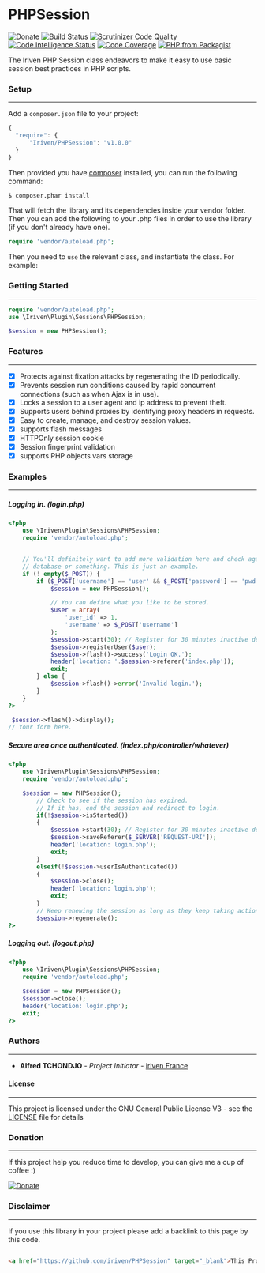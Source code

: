 # PHPSession

[![Donate](https://img.shields.io/badge/Donate-PayPal-green.svg)](https://www.paypal.com/cgi-bin/webscr?cmd=_s-xclick&hosted_button_id=XDCFPNTKUC4TU)
[![Build Status](https://travis-ci.org/iriven/PHPSession.svg?branch=master)](https://travis-ci.org/iriven/PHPSession)
[![Scrutinizer Code Quality](https://scrutinizer-ci.com/g/iriven/PHPSession/badges/quality-score.png?b=master)](https://scrutinizer-ci.com/g/iriven/PHPSession/?branch=master)
[![Code Intelligence Status](https://scrutinizer-ci.com/g/iriven/PHPSession/badges/code-intelligence.svg?b=master)](https://scrutinizer-ci.com/code-intelligence)
[![Code Coverage](https://scrutinizer-ci.com/g/iriven/PHPSession/badges/coverage.png?b=master)](https://scrutinizer-ci.com/g/iriven/PHPSession/?branch=master)
[![PHP from Packagist](https://img.shields.io/packagist/php-v/iriven/PHPSession.svg?style=flat-square)]()

The Iriven PHP Session class endeavors to make it easy to use basic session best practices in PHP scripts.


### Setup
-----------------
 Add a `composer.json` file to your project:

```javascript
{
  "require": {
      "Iriven/PHPSession": "v1.0.0"
  }
}
```

Then provided you have [composer](http://getcomposer.org) installed, you can run the following command:

```bash
$ composer.phar install
```

That will fetch the library and its dependencies inside your vendor folder. Then you can add the following to your
.php files in order to use the library (if you don't already have one).

```php
require 'vendor/autoload.php';
```

Then you need to `use` the relevant class, and instantiate the class. For example:


### Getting Started
-----------------
```php
require 'vendor/autoload.php';
use \Iriven\Plugin\Sessions\PHPSession;

$session = new PHPSession();
```

### Features
-----------------

- [x] Protects against fixation attacks by regenerating the ID periodically.
- [x] Prevents session run conditions caused by rapid concurrent connections (such as when Ajax is in use).
- [x] Locks a session to a user agent and ip address to prevent theft.
- [x] Supports users behind proxies by identifying proxy headers in requests.
- [x] Easy to create, manage, and destroy session values.
- [x] supports flash messages
- [x] HTTPOnly session cookie
- [x] Session fingerprint validation
- [x] supports PHP objects vars storage

### Examples
-----------------

##### Logging in. (login.php)
```php
<?php
    use \Iriven\Plugin\Sessions\PHPSession;
    require 'vendor/autoload.php';


    // You'll definitely want to add more validation here and check against a
    // database or something. This is just an example.
    if (! empty($_POST)) {
        if ($_POST['username'] == 'user' && $_POST['password'] == 'pwd') {
            $session = new PHPSession();

            // You can define what you like to be stored.
            $user = array(
                'user_id' => 1,
                'username' => $_POST['username']
            );
            $session->start(30); // Register for 30 minutes inactive delay.
            $session->registerUser($user);
            $session->flash()->success('Login OK.');
            header('location: '.$session->referer('index.php'));
            exit;
        } else {
            $session->flash()->error('Invalid login.');
        }
    }
?>

 $session->flash()->display();
// Your form here.
```


##### Secure area once authenticated. (index.php/controller/whatever)
```php
<?php
    use \Iriven\Plugin\Sessions\PHPSession;
    require 'vendor/autoload.php';

    $session = new PHPSession();
        // Check to see if the session has expired.
        // If it has, end the session and redirect to login.
        if(!$session->isStarted())
        {
            $session->start(30); // Register for 30 minutes inactive delay.
            $session->saveReferer($_SERVER['REQUEST-URI']);
            header('location: login.php');
            exit;
        }
        elseif(!$session->userIsAuthenticated()) 
        {
            $session->close();
            header('location: login.php');
            exit;
        } 
        // Keep renewing the session as long as they keep taking action.
        $session->regenerate();
?>
```


##### Logging out. (logout.php)
```php
<?php
    use \Iriven\Plugin\Sessions\PHPSession;
    require 'vendor/autoload.php';

    $session = new PHPSession();
    $session->close();
    header('location: login.php');
    exit;
?>
```

### Authors
-----------------

* **Alfred TCHONDJO** - *Project Initiator* - [iriven France](https://www.facebook.com/Tchalf)

#### License
-----------------

This project is licensed under the GNU General Public License V3 - see the [LICENSE](LICENSE) file for details

### Donation
-----------------

If this project help you reduce time to develop, you can give me a cup of coffee :)

[![Donate](https://img.shields.io/badge/Donate-PayPal-green.svg)](https://www.paypal.com/cgi-bin/webscr?cmd=_s-xclick&hosted_button_id=XDCFPNTKUC4TU)

### Disclaimer
-----------------

If you use this library in your project please add a backlink to this page by this code.

```html

<a href="https://github.com/iriven/PHPSession" target="_blank">This Project Uses Alfred's TCHONDJO PHPSession Library.</a>
```
